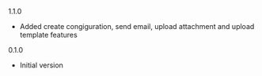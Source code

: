 1.1.0
* Added create congiguration, send email, upload attachment and upload template features

0.1.0
* Initial version